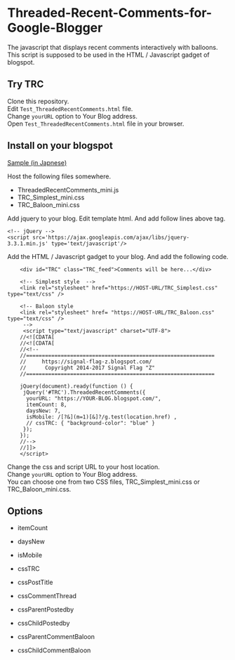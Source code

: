 # Threaded-Recent-Comments-for-Google-Blogger
The javascript that displays recent comments interactively with balloons.  
This script is supposed to be used in the HTML / Javascript gadget of blogspot.

## Try TRC
Clone this repository.  
Edit `Test_ThreadedRecentComments.html` file.  
Change `yourURL` option to Your Blog address.  
Open `Test_ThreadedRecentComments.html` file in your browser.  

## Install on your blogspot
[Sample (in Japnese)](https://signal-flag-z.blogspot.com/2017/08/threaded-recent-comments-ver230.html)

Host the following files somewhere.
- ThreadedRecentComments_mini.js
- TRC_Simplest_mini.css
- TRC_Baloon_mini.css

Add jquery to your blog. Edit template html. And add follow lines above </head>tag.
```
<!-- jQuery -->
<script src='https://ajax.googleapis.com/ajax/libs/jquery-3.3.1.min.js' type='text/javascript'/>
```
Add the HTML / Javascript gadget to your blog.
And add the following code.
```
    <div id="TRC" class="TRC_feed">Comments will be here...</div>
    
    <!-- Simplest style  -->
    <link rel="stylesheet" href="https://HOST-URL/TRC_Simplest.css" type="text/css" />
    
    <!-- Baloon style 
    <link rel="stylesheet" href= "https://HOST-URL/TRC_Baloon.css" type="text/css" />
     -->
     <script type="text/javascript" charset="UTF-8">
    //<![CDATA[
    //<![CDATA[
    //<!--
    //============================================================
    //     https://signal-flag-z.blogspot.com/
    //      Copyright 2014-2017 Signal Flag "Z"
    //============================================================
    
    jQuery(document).ready(function () {
     jQuery('#TRC').ThreadedRecentComments({
      yourURL: "https://YOUR-BLOG.blogspot.com/",
      itemCount: 8,
      daysNew: 7,
      isMobile: /[?&](m=1)[&]?/g.test(location.href) ,
      // cssTRC: { "background-color": "blue" }
     });
    });
    //-->
    //]]>
    </script>
```

Change the css and script URL to your host location.  
Change `yourURL` option to Your Blog address.  
You can choose one from two CSS files, TRC_Simplest_mini.css or TRC_Baloon_mini.css.  
## Options
- itemCount
- daysNew
- isMobile

- cssTRC
- cssPostTitle
- cssCommentThread
- cssParentPostedby
- cssChildPostedby
- cssParentCommentBaloon
- cssChildCommentBaloon

